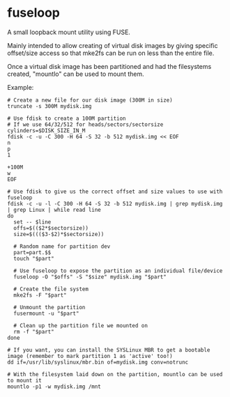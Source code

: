 fuseloop
========

A small loopback mount utility using FUSE.

Mainly intended to allow creating of virtual disk images by giving specific offset/size access so that mke2fs can be run on less than the entire file.

Once a virtual disk image has been partitioned and had the filesystems created, "mountlo" can be used to mount them.

Example:

    # Create a new file for our disk image (300M in size)
    truncate -s 300M mydisk.img
    
    # Use fdisk to create a 100M partition
    # If we use 64/32/512 for heads/sectors/sectorsize cylinders=$DISK_SIZE_IN_M
    fdisk -c -u -C 300 -H 64 -S 32 -b 512 mydisk.img << EOF
    n
    p
    1
    
    +100M
    w
    EOF
    
    # Use fdisk to give us the correct offset and size values to use with fuseloop
    fdisk -c -u -l -C 300 -H 64 -S 32 -b 512 mydisk.img | grep mydisk.img | grep Linux | while read line
    do
      set -- $line
      offs=$(($2*$sectorsize))
      size=$((($3-$2)*$sectorsize))
      
      # Random name for partition dev
      part=part.$$
      touch "$part"
      
      # Use fuseloop to expose the partition as an individual file/device
      fuseloop -O "$offs" -S "$size" mydisk.img "$part"
      
      # Create the file system
      mke2fs -F "$part"
      
      # Unmount the partition
      fusermount -u "$part"
      
      # Clean up the partition file we mounted on
      rm -f "$part"
    done
    
    # If you want, you can install the SYSLinux MBR to get a bootable image (remember to mark partition 1 as 'active' too!)
    dd if=/usr/lib/syslinux/mbr.bin of=mydisk.img conv=notrunc
    
    # With the filesystem laid down on the partition, mountlo can be used to mount it
    mountlo -p1 -w mydisk.img /mnt
  
  